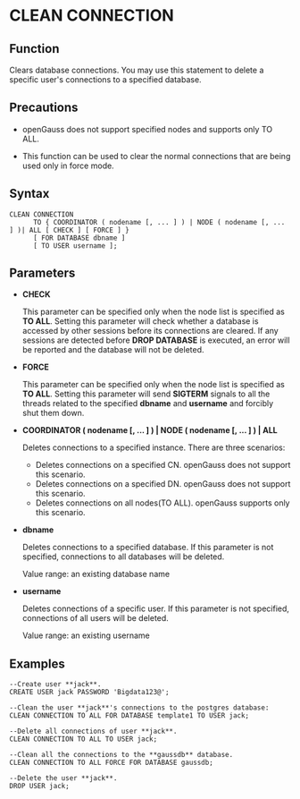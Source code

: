 # CLEAN CONNECTION

## Function<a name="en-us_topic_0059779060_s1b14773726ac4469a14e509530a7a957"></a>

Clears database connections. You may use this statement to delete a specific user's connections to a specified database.

## Precautions<a name="en-us_topic_0059779060_s8aed237cc11e48bcb20d63f3ed081327"></a>

+ openGauss does not support specified nodes and supports only TO ALL.

+ This function can be used to clear the normal connections that are being used only in force mode.

## Syntax<a name="en-us_topic_0059779060_s24ab1cb591b54a43af5fe6d87cc067a1"></a>

```
CLEAN CONNECTION
      TO { COORDINATOR ( nodename [, ... ] ) | NODE ( nodename [, ... ] )| ALL [ CHECK ] [ FORCE ] }
      [ FOR DATABASE dbname ]
      [ TO USER username ];
```

## Parameters<a name="en-us_topic_0059779060_s5c57cb1e5e8740dcb15254b0ee05e666"></a>

-   **CHECK**

    This parameter can be specified only when the node list is specified as **TO ALL**. Setting this parameter will check whether a database is accessed by other sessions before its connections are cleared. If any sessions are detected before **DROP DATABASE** is executed, an error will be reported and the database will not be deleted.

-   **FORCE**

    This parameter can be specified only when the node list is specified as **TO ALL**. Setting this parameter will send **SIGTERM** signals to all the threads related to the specified **dbname** and **username** and forcibly shut them down.

-   **COORDINATOR \( nodename \[,  ... \] \) | NODE \( nodename \[, ... \] \) | ALL**

    Deletes connections to a specified instance. There are three scenarios:

    -   Deletes connections on a specified CN. openGauss does not support this scenario.
    -   Deletes connections on a specified DN. openGauss does not support this scenario.
    -   Deletes connections on all nodes\(TO ALL\). openGauss supports only this scenario.

-   **dbname**

    Deletes connections to a specified database. If this parameter is not specified, connections to all databases will be deleted.

    Value range: an existing database name

-   **username**

    Deletes connections of a specific user. If this parameter is not specified, connections of all users will be deleted.

    Value range: an existing username


## Examples<a name="en-us_topic_0059779060_s11a931f26ab344c1aab49ebd522ee0ad"></a>

```
--Create user **jack**.
CREATE USER jack PASSWORD 'Bigdata123@';

--Clean the user **jack**'s connections to the postgres database:
CLEAN CONNECTION TO ALL FOR DATABASE template1 TO USER jack;

--Delete all connections of user **jack**.
CLEAN CONNECTION TO ALL TO USER jack;

--Clean all the connections to the **gaussdb** database.
CLEAN CONNECTION TO ALL FORCE FOR DATABASE gaussdb;

--Delete the user **jack**.
DROP USER jack;

```
